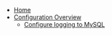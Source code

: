 * [Home](home)
* [Configuration Overview](Configuring-the-damage-logs)
    * [Configure logging to MySQL](Configure-logging-to-MySQL)
